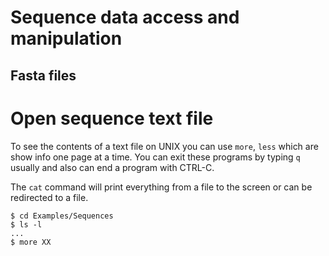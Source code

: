 # Sequence data access and manipulation

## Fasta files

Open sequence text file
====
To see the contents of a text file on UNIX you can use `more`, `less` which are show info one page at a time. 
You can exit these programs by typing `q` usually and also can end a program with CTRL-C.

The `cat` command will print everything from a file to the screen or can be redirected to a file.

```
$ cd Examples/Sequences
$ ls -l
...
$ more XX

```

